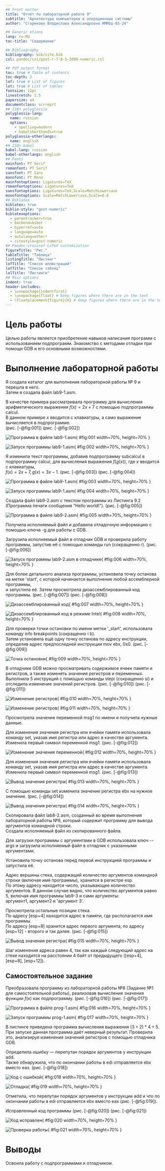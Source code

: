 ```yaml
---
## Front matter
title: "Отчёт по лабораторной работе 9"
subtitle: "Архитектура компьютеров и операционные системы"
author: "Старикова Владислава Александровна НММбд-03-24"

## Generic otions
lang: ru-RU
toc-title: "Содержание"

## Bibliography
bibliography: bib/cite.bib
csl: pandoc/csl/gost-r-7-0-5-2008-numeric.csl

## Pdf output format
toc: true # Table of contents
toc-depth: 2
lof: true # List of figures
lot: true # List of tables
fontsize: 12pt
linestretch: 1.5
papersize: a4
documentclass: scrreprt
## I18n polyglossia
polyglossia-lang:
  name: russian
  options:
	- spelling=modern
	- babelshorthands=true
polyglossia-otherlangs:
  name: english
## I18n babel
babel-lang: russian
babel-otherlangs: english
## Fonts
mainfont: PT Serif
romanfont: PT Serif
sansfont: PT Sans
monofont: PT Mono
mainfontoptions: Ligatures=TeX
romanfontoptions: Ligatures=TeX
sansfontoptions: Ligatures=TeX,Scale=MatchLowercase
monofontoptions: Scale=MatchLowercase,Scale=0.9
## Biblatex
biblatex: true
biblio-style: "gost-numeric"
biblatexoptions:
  - parentracker=true
  - backend=biber
  - hyperref=auto
  - language=auto
  - autolang=other*
  - citestyle=gost-numeric
## Pandoc-crossref LaTeX customization
figureTitle: "Рис."
tableTitle: "Таблица"
listingTitle: "Листинг"
lofTitle: "Список иллюстраций"
lotTitle: "Список таблиц"
lolTitle: "Листинги"
## Misc options
indent: true
header-includes:
  - \usepackage{indentfirst}
  - \usepackage{float} # keep figures where there are in the text
  - \floatplacement{figure}{H} # keep figures where there are in the text
---
```


# Цель работы

Целью работы является приобретение навыков написания программ с использованием подпрограмм.
Знакомство с методами отладки при помощи GDB и его основными возможностями.

# Выполнение лабораторной работы

Я создала каталог для выполнения лабораторной работы № 9 и перешла в него.  
Затем я создала файл lab9-1.asm.

В качестве примера рассматривала программу для вычисления арифметического выражения $f(x) = 2x+7$ с помощью подпрограммы calcul.  
В данном примере $x$ вводится с клавиатуры, а само выражение вычисляется в подпрограмме.  
(рис. [-@fig:001]) (рис. [-@fig:002])

![Программа в файле lab9-1.asm](image/01.png){ #fig:001 width=70%, height=70% }

![Запуск программы lab9-1.asm](image/02.png){ #fig:002 width=70%, height=70% }

Я изменила текст программы, добавив подпрограмму subcalcul в подпрограмму calcul, для вычисления выражения $f(g(x))$, где $x$ вводится с клавиатуры,  
$f(x) = 2x + 7, g(x) = 3x − 1$. (рис. [-@fig:003]) (рис. [-@fig:004])

![Программа в файле lab9-1.asm](image/03.png){ #fig:003 width=70%, height=70% }

![Запуск программы lab9-1.asm](image/04.png){ #fig:004 width=70%, height=70% }

Создала файл lab9-2.asm с текстом программы из Листинга 9.2 (Программа печати сообщения "Hello world!"). (рис. [-@fig:005])

![Программа в файле lab9-2.asm](image/05.png){ #fig:005 width=70%, height=70% }

Получила исполняемый файл и добавила отладочную информацию с помощью ключа -g для работы с GDB.

Загрузила исполняемый файл в отладчик GDB и проверила работу программы, запустив её с помощью команды run (сокращенно r). (рис. [-@fig:006])

![Запуск программы lab9-2.asm в отладчике](image/06.png){ #fig:006 width=70%, height=70% }

Для более детального анализа программы, установила точку останова на метке 'start', с которой начинается выполнение любой ассемблерной программы,  
и запустила её. Затем просмотрела дизассемблированный код программы. (рис. [-@fig:007]) (рис. [-@fig:008])

![Дизассемблированный код](image/07.png){ #fig:007 width=70%, height=70% }

![Дизассемблированный код в режиме Intel](image/08.png){ #fig:008 width=70%, height=70% }

Для проверки точки остановки по имени метки '_start', использовала команду info breakpoints (сокращенно i b).  
Затем установила ещё одну точку останова по адресу инструкции, определив адрес предпоследней инструкции mov ebx, 0x0. (рис. [-@fig:009])

![Точка остановки](image/09.png){ #fig:009 width=70%, height=70% }

В отладчике GDB можно просматривать содержимое ячеек памяти и регистров, а также изменять значения регистров и переменных.  
Выполнила 5 инструкций с помощью команды stepi (сокращенно si) и отследила изменение значений регистров. (рис. [-@fig:010]) (рис. [-@fig:011])

![Изменение регистров](image/10.png){ #fig:010 width=70%, height=70% }

![Изменение регистров](image/11.png){ #fig:011 width=70%, height=70% }

Просмотрела значение переменной msg1 по имени и получила нужные данные.

Для изменения значения регистра или ячейки памяти использовала команду set, указав имя регистра или адрес в качестве аргумента.  
Изменила первый символ переменной msg1. (рис. [-@fig:012])

![Изменение значения переменной](image/12.png){ #fig:012 width=70%, height=70% }

Для изменения значения регистра или ячейки памяти использовала команду set, указав имя регистра или адрес в качестве аргумента.  
Изменила первый символ переменной msg1. (рис. [-@fig:013])

![Вывод значения регистра](image/13.png){ #fig:013 width=70%, height=70% }

С помощью команды set изменила значение регистра ebx на нужное значение. (рис. [-@fig:014])

![Вывод значения регистра](image/14.png){ #fig:014 width=70%, height=70% }

Скопировала файл lab8-2.asm, созданный во время выполнения лабораторной работы №8, который содержит программу для вывода аргументов командной строки.  
Создала исполняемый файл из скопированного файла.

Для загрузки программы с аргументами в GDB использовала ключ --args и загрузила исполняемый файл в отладчик с указанными аргументами.

Установила точку останова перед первой инструкцией программы и запустила её.

Адрес вершины стека, содержащий количество аргументов командной строки (включая имя программы), хранится в регистре esp.  
По этому адресу находится число, указывающее количество аргументов. В данном случае видно, что количество аргументов равно 5, включая имя программы lab9-3 и сами аргументы:  
аргумент1, аргумент2 и 'аргумент 3'.

Просмотрела остальные позиции стека.  
По адресу [esp+4] находится адрес в памяти, где располагается имя программы.  
По адресу [esp+8] хранится адрес первого аргумента, по адресу [esp+12] - второго и так далее. (рис. [-@fig:015])

![Вывод значения регистра](image/15.png){ #fig:015 width=70%, height=70% }

Шаг изменения адреса равен 4, так как каждый следующий адрес на стеке находится на расстоянии 4 байт от предыдущего ([esp+4], [esp+8], [esp+12]).

## Самостоятельное задание

Преобразовала программу из лабораторной работы №8 (Задание №1 для самостоятельной работы), реализовав вычисление значения функции $f(x)$ как подпрограмму. (рис. [-@fig:016]) (рис. [-@fig:017])

![Программа в файле prog-1.asm](image/16.png){ #fig:016 width=70%, height=70% }

![Запуск программы prog-1.asm](image/17.png){ #fig:017 width=70%, height=70% }

В листинге приведена программа вычисления выражения $(3+2)*4+5$.  
При запуске данная программа даёт неверный результат. Проверила это, анализируя изменения значений регистров с помощью отладчика GDB.

Определила ошибку — перепутан порядок аргументов у инструкции add.  
Также обнаружила, что по окончании работы в edi отправляется ebx вместо eax. (рис. [-@fig:018])

![Код с ошибкой](image/18.png){ #fig:018 width=70%, height=70% }

![Отладка](image/19.png){ #fig:019 width=70%, height=70% }

Отметила, что перепутан порядок аргументов у инструкции add и что по окончании работы в edi отправляется ebx вместо eax (рис. [-@fig:019]).

Исправленный код программы (рис. [-@fig:020]) (рис. [-@fig:021])

![Код исправлен](image/20.png){ #fig:020 width=70%, height=70% }

![Проверка работы](image/21.png){ #fig:021 width=70%, height=70% }

# Выводы

Освоила работу с подпрограммами и отладчиком.
